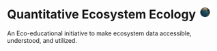 # Quantitative Ecosystem Ecology <img src="https://github.com/JoeVonFischer/QuantEcosysEcol/blob/main/earth.gif" width="30px">
An Eco-educational initiative to make ecosystem data accessible, understood, and utilized. 
